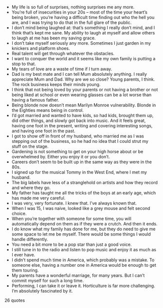  - My life is so full of surprises, nothing surprises me any more.
 - You’re full of insecurities in your 20s – most of the time your heart’s being broken, you’re having a difficult time finding out who the hell you are, and I was trying to do that in the full glare of the public.
 - I don’t mind being laughed at: that’s something I really don’t mind, and I think that’s kept me sane. My ability to laugh at myself and allow others to laugh at me has been my saving grace.
 - I don’t take myself seriously any more. Sometimes I just garden in my knickers and platform shoes.
 - Real talent will get through whatever the obstacles.
 - I want to conquer the world and it seems like my own family is putting a stop to that.
 - My tears of love are a waste of time if I turn away.
 - Dad is my best mate and I can tell Mum absolutely anything. I really appreciate Mum and Dad. Why are we so close? Young parents, I think. The rock business keeps their minds young.
 - I think that not being loved by your parents or not having a brother or not being liked at school or even wearing glasses can be a lot worse than having a famous father.
 - Being blonde now doesn’t mean Marilyn Monroe vulnerability. Blonde in the Eighties means being in control.
 - I’d got married and wanted to have kids, so had kids, brought them up, did other things, and slowly got back into music. And it feels great, having one foot in the present, writing and covering interesting songs, and having one foot in the past.
 - I got to show off in front of my husband, who married me as I was stepping out of the business, so he had no idea that I could strut my stuff on the stage.
 - Gardening is not something to get on your high horse about or be overwhelmed by. Either you enjoy it or you don’t.
 - Careers don’t seem to be built up in the same way as they were in the 80s.
 - I signed up for the musical Tommy in the West End, where I met my husband.
 - The big labels have less of a stranglehold on artists and how they record and where they go.
 - My father has taught me all the tricks of the boys at an early age, which has made me very careful.
 - I was very, very fortunate. I knew that. I’ve always known that.
 - When I was 15, I was naive, looked like a grey mouse and felt second choice.
 - When you’re together with someone for some time, you will automatically depend on them as if they were a crutch. And then it ends.
 - I do know what my family has done for me, but they do need to give me some space to let me be myself. There would be some things I would handle differently.
 - You need a bit more to be a pop star than just a good voice.
 - I still tune in to the radio and listen to pop music and enjoy it as much as I ever have.
 - I didn’t spend much time in America, which probably was a mistake. To someone else, having a number one in America would be enough to get them touring.
 - My parents have a wonderful marriage, for many years. But I can’t commit myself for such a long time.
 - Performing, I can take it or leave it. Horticulture is far more challenging. I’m absolutely fascinated by it.

26 quotes